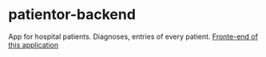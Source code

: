# patientor-backend
App for hospital patients.
Diagnoses, entries of every patient.
[Fronte-end of this application](https://github.com/dastanbeksamatov/patientor.git)
